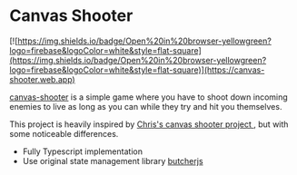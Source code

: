 # Canvas Shooter

[![https://img.shields.io/badge/Open%20in%20browser-yellowgreen?logo=firebase&logoColor=white&style=flat-square](https://img.shields.io/badge/Open%20in%20browser-yellowgreen?logo=firebase&logoColor=white&style=flat-square)](https://canvas-shooter.web.app)

[canvas-shooter](https://github.com/DrPoppyseed/canvas-shooter) is a simple game where you have to shoot down incoming
enemies to live as long as you can while they try and hit you themselves.

This project is heavily inspired by [ Chris's canvas shooter project ](https://github.com/chriscourses/games-101), but
with some noticeable differences.

- Fully Typescript implementation
- Use original state management library [ butcherjs ](https://github.com/DrPoppyseed/butcherjs)
